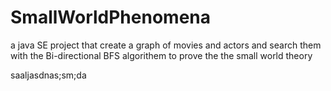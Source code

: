 # SmallWorldPhenomena
a java SE project that create a graph of movies and actors and search them with the Bi-directional BFS algorithem to prove the the small world theory
  
  
saaljasdnas;sm;da
